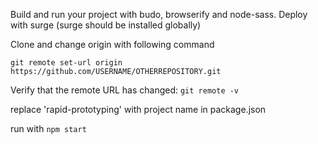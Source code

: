 Build and run your project with budo, browserify and node-sass.
Deploy with surge (surge should be installed globally)

Clone and change origin with following command
```
git remote set-url origin https://github.com/USERNAME/OTHERREPOSITORY.git
```

Verify that the remote URL has changed:
`git remote -v`

replace 'rapid-prototyping' with project name in package.json

run with
`npm start`
